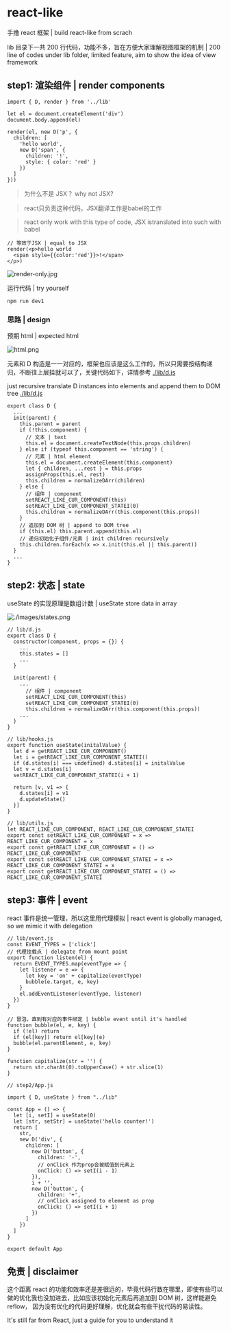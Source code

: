 # react-like

手撸 react 框架 | build react-like from scrach

lib 目录下一共 200 行代码，功能不多，旨在方便大家理解视图框架的机制 | 200 line of codes under lib folder, limited feature, aim to show the idea of view framework

## step1: 渲染组件 | render components

```
import { D, render } from '../lib'

let el = document.createElement('div')
document.body.append(el)

render(el, new D('p', {
  children: [
    'hello world',
    new D('span', {
      children: '!',
      style: { color: 'red' }
    })
  ]
}))

```
> 为什么不是 JSX？ why not JSX?

> react只负责这种代码，JSX翻译工作是babel的工作 

> react only work with this type of code, JSX istranslated into such with babel

```
// 等效于JSX | equal to JSX
render(<p>hello world
  <span style={{color:'red'}}>!</span>
</p>)
```

![render-only.jpg](./images/render-only.jpg)

运行代码 | try yourself
```
npm run dev1
```

### 思路 | design

预期 html | expected html

![html.png](./images/html.png)

元素和 D 构造是一一对应的，框架也应该是这么工作的，所以只需要按结构递归，不断往上层挂就可以了，关键代码如下，详情参考 [./lib/d.js](./lib/d.js)

just recursive translate D instances into elements and append them to DOM tree [./lib/d.js](./lib/d.js)

```
export class D {
  ...
  init(parent) {
    this.parent = parent
    if (!this.component) {
      // 文本 | text
      this.el = document.createTextNode(this.props.children)
    } else if (typeof this.component == 'string') {
      // 元素 | html element 
      this.el = document.createElement(this.component)
      let { children, ...rest } = this.props
      assignProps(this.el, rest)
      this.children = normalizeDArr(children)
    } else {
      // 组件 | component
      setREACT_LIKE_CUR_COMPONENT(this)
      setREACT_LIKE_CUR_COMPONENT_STATEI(0)
      this.children = normalizeDArr(this.component(this.props))
    }
    // 追加到 DOM 树 | append to DOM tree
    if (this.el) this.parent.append(this.el)
    // 递归初始化子组件/元素 | init children recursively
    this.children.forEach(x => x.init(this.el || this.parent))
  }
  ...
}
```

## step2: 状态 | state

useState 的实现原理是数组计数 | useState store data in array

![./images/states.png](./images/states.png)

```
// lib/d.js
export class D {
  constructor(component, props = {}) {
    ...
    this.states = []
    ...
  }

  init(parent) {
    ...
      // 组件 | component
      setREACT_LIKE_CUR_COMPONENT(this)
      setREACT_LIKE_CUR_COMPONENT_STATEI(0)
      this.children = normalizeDArr(this.component(this.props))
    ...
  }
}
```

```
// lib/hooks.js
export function useState(initalValue) {
  let d = getREACT_LIKE_CUR_COMPONENT()
  let i = getREACT_LIKE_CUR_COMPONENT_STATEI()
  if (d.states[i] === undefined) d.states[i] = initalValue
  let v = d.states[i]
  setREACT_LIKE_CUR_COMPONENT_STATEI(i + 1)

  return [v, v1 => {
    d.states[i] = v1
    d.updateState()
  }]
}
```

```
// lib/utils.js
let REACT_LIKE_CUR_COMPONENT, REACT_LIKE_CUR_COMPONENT_STATEI
export const setREACT_LIKE_CUR_COMPONENT = x => REACT_LIKE_CUR_COMPONENT = x
export const getREACT_LIKE_CUR_COMPONENT = () => REACT_LIKE_CUR_COMPONENT
export const setREACT_LIKE_CUR_COMPONENT_STATEI = x => REACT_LIKE_CUR_COMPONENT_STATEI = x
export const getREACT_LIKE_CUR_COMPONENT_STATEI = () => REACT_LIKE_CUR_COMPONENT_STATEI

```

## step3: 事件 | event

react 事件是统一管理，所以这里用代理模拟 | react event is globally managed, so we mimic it with delegation

```
// lib/event.js
const EVENT_TYPES = ['click']
// 代理挂载点 | delegate from mount point
export function listen(el) {
  return EVENT_TYPES.map(eventType => {
    let listener = e => {
      let key = 'on' + capitalize(eventType)
      bubble(e.target, e, key)
    }
    el.addEventListener(eventType, listener)
  })
}

// 冒泡，直到有对应的事件绑定 | bubble event until it's handled
function bubble(el, e, key) {
  if (!el) return
  if (el[key]) return el[key](e)
  bubble(el.parentElement, e, key)
}

function capitalize(str = '') {
  return str.charAt(0).toUpperCase() + str.slice(1)
}
```

```
// step2/App.js

import { D, useState } from "../lib"

const App = () => {
  let [i, setI] = useState(0)
  let [str, setStr] = useState('hello counter!')
  return [
    str,
    new D('div', {
      children: [
        new D('button', {
          children: '-',
          // onClick 作为prop会被赋值到元素上
          onClick: () => setI(i - 1)
        }),
        i + '',
        new D('button', {
          children: '+',
          // onClick assigned to element as prop
          onClick: () => setI(i + 1)
        })
      ]
    })
  ]
}

export default App
```

## 免责 | disclaimer

这个距离 react 的功能和效率还是差很远的，毕竟代码行数在哪里，即使有些可以做的优化我也没加进去，比如应该初始化元素后再追加到 DOM 树，这样能避免 reflow， 因为没有优化的代码更好理解，优化就会有些干扰代码的易读性。 

It's still far from React, just a guide for you to understand it